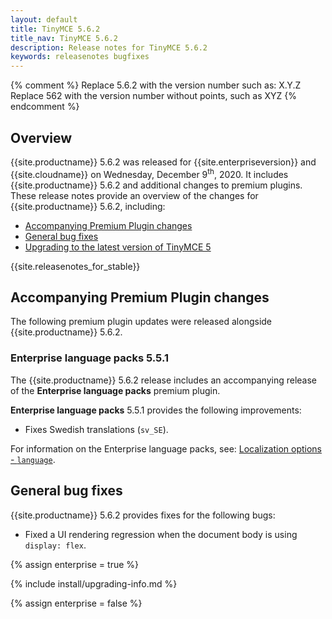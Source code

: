 ```yaml
---
layout: default
title: TinyMCE 5.6.2
title_nav: TinyMCE 5.6.2
description: Release notes for TinyMCE 5.6.2
keywords: releasenotes bugfixes
---
```


{% comment %}
Replace 5.6.2 with the version number such as: X.Y.Z
Replace 562 with the version number without points, such as XYZ
{% endcomment %}

## Overview

{{site.productname}} 5.6.2 was released for {{site.enterpriseversion}} and {{site.cloudname}} on Wednesday, December 9<sup>th</sup>, 2020. It includes {{site.productname}} 5.6.2 and additional changes to premium plugins. These release notes provide an overview of the changes for {{site.productname}} 5.6.2, including:

- [Accompanying Premium Plugin changes](#accompanyingpremiumpluginchanges)
- [General bug fixes](#generalbugfixes)
- [Upgrading to the latest version of TinyMCE 5](#upgradingtothelatestversionoftinymce5)

{{site.releasenotes_for_stable}}

## Accompanying Premium Plugin changes

The following premium plugin updates were released alongside {{site.productname}} 5.6.2.

### Enterprise language packs 5.5.1

The {{site.productname}} 5.6.2 release includes an accompanying release of the **Enterprise language packs** premium plugin.

**Enterprise language packs** 5.5.1 provides the following improvements:

- Fixes Swedish translations (`sv_SE`).

For information on the Enterprise language packs, see: [Localization options - `language`]({{site.baseurl}}/configure/localization/#language).

## General bug fixes

{{site.productname}} 5.6.2 provides fixes for the following bugs:

- Fixed a UI rendering regression when the document body is using `display: flex`.

{% assign enterprise = true %}

{% include install/upgrading-info.md %}

{% assign enterprise = false %}

